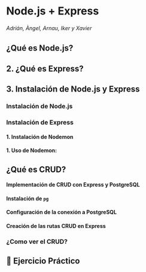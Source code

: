 # Node.js + Express

###### Adrián, Àngel, Arnau, Iker y Xavier

## ¿Qué es Node.js?

## 2. ¿Qué es Express?


## 3. Instalación de Node.js y Express
### Instalación de Node.js
### Instalación de Express
#### 1. Instalación de Nodemon
#### 1. Uso de Nodemon: 

## ¿Qué es CRUD?
#### Implementación de CRUD con Express y PostgreSQL
#### Instalación de `pg`
#### Configuración de la conexión a PostgreSQL
#### Creación de las rutas CRUD en Express
### ¿Como ver el CRUD?
## 📝 Ejercicio Práctico  
